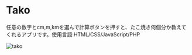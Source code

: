 # Tako
任意の数字とcm,m,kmを選んで計算ボタンを押すと、たこ焼き何個分か教えてくれるアプリです。使用言語:HTML/CSS/JavaScript/PHP

![tako](https://user-images.githubusercontent.com/46274588/51724769-2dff2f00-20a2-11e9-9c7e-0001b31ff7ff.jpg)
